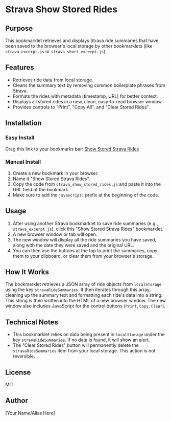 # Strava Show Stored Rides

## Purpose
This bookmarklet retrieves and displays Strava ride summaries that have been saved to the browser's local storage by other bookmarklets (like `strava_excerpt.js` or `strava_short_excerpt.js`).

## Features
- Retrieves ride data from local storage.
- Cleans the summary text by removing common boilerplate phrases from Strava.
- Formats the rides with metadata (timestamp, URL) for better context.
- Displays all stored rides in a new, clean, easy-to-read browser window.
- Provides controls to "Print", "Copy All", and "Clear Stored Rides".

## Installation

### Easy Install
Drag this link to your bookmarks bar: [Show Stored Strava Rides](javascript:(function()%7Bfunction%20t()%7Bvar%20t%3DJSON.parse(localStorage.getItem(%22stravaRideSummaries%22))%7C%7C%5B%5D%3Breturn%200%3D%3D%3Dt.length%3F(alert(%22No%20ride%20data%20found%20in%20localStorage.%20Use%20the%20extraction%20bookmarklet%20first.%22),null):t%7Dfunction%20e(t)%7Bvar%20e%3D%5B%22Embed%20on%20Blog%22,%22Give%20kudos%22,%22Collapse%22,%22View%20Flybys%22,%22Show%20Less%22,%22View%20all%22,%22Add%20private%20notes%22,%22Add%20Others%22,%22Ride%20this%20route%20again%20to%20see%20how%20you're%20progressing.%22,%22Learn%20More%22,%22Only%20you%20can%20view%20this%20activity.%20It%20won't%20appear%20on%20segment%20leaderboards%20and%20may%20not%20count%20toward%20some%20challenges%22%5D,n%3Dt%3Breturn%20e.forEach((function(t)%7Bn%3Dn.replace(new%20RegExp(t,%22g%22),%22%22)%7D)),n%3Dn.replace(/%5Cs+/g,%22%20%22).trim()%7Dfunction%20n(t)%7Bvar%20n%3D%22%22%3Breturn%20t.forEach((function(t,o)%7Bn+%3D%22---%20Ride%20%23%22+(o+1)+%22%20---%5Cn%22,n+%3D%22Extracted:%20%22+(new%20Date(t.timestamp)).toLocaleString()+%22%5Cn%22,n+%3D%22URL:%20%22+t.url+%22%5Cn%5Cn%22,n+%3De(t.summary)+%22%5Cn%5Cn%22,n+%3D%22------------------------%5Cn%5Cn%22%7D)),n%7Dfunction%20o(t)%7Bvar%20e%3Dwindow.open(%22%22,%22_blank%22)%3Be.document.write(%22%5Cn%20%20%20%20%20%20%20%20%20%20%20%20%3Chtml%3E%5Cn%20%20%20%20%20%20%20%20%20%20%20%20%3Chead%3E%5Cn%20%20%20%20%20%20%20%20%20%20%20%20%20%20%20%20%3Ctitle%3EStrava%20Ride%20Summaries%3C/title%3E%5Cn%20%20%20%20%20%20%20%20%20%20%20%20%20%20%20%20%3Cstyle%3E%5Cn%20%20%20%20%20%20%20%20%20%20%20%20%20%20%20%20%20%20%20%20body%20%7B%20font-family:%20Arial,%20sans-serif;%20margin:%2020px;%20%7D%5Cn%20%20%20%20%20%20%20%20%20%20%20%20%20%20%20%20%20%20%20%20pre%20%7B%20white-space:%20pre-wrap;%20%7D%5Cn%20%20%20%20%20%20%20%20%20%20%20%20%20%20%20%20%20%20%20%20.controls%20%7B%20margin-bottom:%2020px;%20%7D%5Cn%20%20%20%20%20%20%20%20%20%20%20%20%20%20%20%20%3C/style%3E%5Cn%20%20%20%20%20%20%20%20%20%20%20%20%3C/head%3E%5Cn%20%20%20%20%20%20%20%20%20%20%20%20%3Cbody%3E%5Cn%20%20%20%20%20%20%20%20%20%20%20%20%20%20%20%20%3Ch1%3EStrava%20Ride%20Summaries%3C/h1%3E%5Cn%20%20%20%20%20%20%20%20%20%20%20%20%20%20%20%20%3Cdiv%20class%3D%22controls%22%3E%5Cn%20%20%20%20%20%20%20%20%20%20%20%20%20%20%20%20%20%20%20%20%3Cbutton%20onclick%3D%22window.print()%22%3EPrint%3C/button%3E%5Cn%20%20%20%20%20%20%20%20%20%20%20%20%20%20%20%20%20%20%20%20%3Cbutton%20onclick%3D%22navigator.clipboard.writeText(document.querySelector('pre').textContent)%22%3ECopy%20All%3C/button%3E%5Cn%20%20%20%20%20%20%20%20%20%20%20%20%20%20%20%20%20%20%20%20%3Cbutton%20onclick%3D%22if(confirm('Clear%20all%20stored%20rides%3F'))%20%7B%20localStorage.removeItem('stravaRideSummaries');%20alert('Rides%20cleared!');%20window.close();%20%7D%22%3EClear%20Stored%20Rides%3C/button%3E%5Cn%20%20%20%20%20%20%20%20%20%20%20%20%20%20%20%20%3C/div%3E%5Cn%20%20%20%20%20%20%20%20%20%20%20%20%20%20%20%20%3Cpre%3E%22+t+%22%3C/pre%3E%5Cn%20%20%20%20%20%20%20%20%20%20%20%20%3C/body%3E%5Cn%20%20%20%20%20%20%20%20%20%20%20%20%3C/html%3E%5Cn%20%20%20%20%20%20%20%20%22),e.document.close()%7Dvar%20r%3Dt()%3Br%26%26(displayRides(n(r)))%7D)())

### Manual Install
1. Create a new bookmark in your browser.
2. Name it "Show Stored Strava Rides".
3. Copy the code from `strava_show_stored_rides.js` and paste it into the URL field of the bookmark.
4. Make sure to add the `javascript:` prefix at the beginning of the code.

## Usage
1. After using another Strava bookmarklet to save ride summaries (e.g., `strava_excerpt.js`), click this "Show Stored Strava Rides" bookmarklet.
2. A new browser window or tab will open.
3. The new window will display all the ride summaries you have saved, along with the date they were saved and the original URL.
4. You can then use the buttons at the top to print the summaries, copy them to your clipboard, or clear them from your browser's storage.

## How It Works
The bookmarklet retrieves a JSON array of ride objects from `localStorage` using the key `stravaRideSummaries`. It then iterates through this array, cleaning up the summary text and formatting each ride's data into a string. This string is then written into the HTML of a new browser window. The new window also includes JavaScript for the control buttons (`Print`, `Copy`, `Clear`).

## Technical Notes
- This bookmarklet relies on data being present in `localStorage` under the key `stravaRideSummaries`. If no data is found, it will show an alert.
- The "Clear Stored Rides" button will permanently delete the `stravaRideSummaries` item from your local storage. This action is not reversible.

## License
MIT

## Author
[Your Name/Alias Here]
